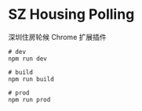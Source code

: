 # SZ Housing Polling

深圳住房轮候 Chrome 扩展插件

```shell
# dev
npm run dev

# build
npm run build

# prod
npm run prod
```
